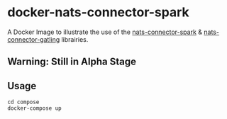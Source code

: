 # docker-nats-connector-spark
A Docker Image to illustrate the use of the [nats-connector-spark](https://github.com/Logimethods/nats-connector-spark) & [nats-connector-gatling](https://github.com/Logimethods/nats-connector-gatling) librairies.

## Warning: Still in Alpha Stage

## Usage
    cd compose
    docker-compose up
